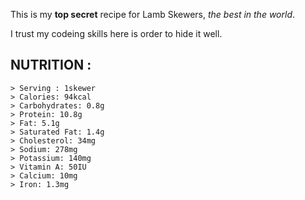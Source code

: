 This is my **top secret** recipe for Lamb Skewers, *the best in the world*.

I trust my codeing skills here is order to hide it well.

## NUTRITION :

    > Serving : 1skewer
    > Calories: 94kcal
    > Carbohydrates: 0.8g
    > Protein: 10.8g
    > Fat: 5.1g
    > Saturated Fat: 1.4g
    > Cholesterol: 34mg
    > Sodium: 278mg
    > Potassium: 140mg
    > Vitamin A: 50IU
    > Calcium: 10mg
    > Iron: 1.3mg
